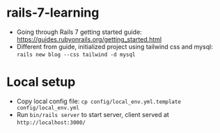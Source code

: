 # rails-7-learning
* Going through Rails 7 getting started guide: https://guides.rubyonrails.org/getting_started.html
* Different from guide, initialized project using tailwind css and mysql: `rails new blog --css tailwind -d mysql`

# Local setup
* Copy local config file: `cp config/local_env.yml.template config/local_env.yml`
* Run `bin/rails server` to start server, client served at `http://localhost:3000/`